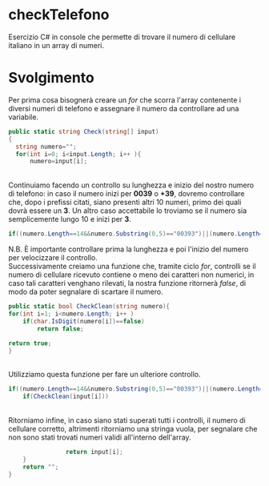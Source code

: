 # checkTelefono
Esercizio C# in console che permette di trovare il numero di cellulare italiano in un array di numeri.

# Svolgimento
Per prima cosa bisognerà creare un <i>for</i> che scorra l'array contenente i diversi numeri di telefono e assegnare il numero da controllare ad una variabile.

```c#
public static string Check(string[] input)
{
  string numero="";
  for(int i=0; i<input.Length; i++ ){   
      numero=input[i];
```

<br>
Continuiamo facendo un controllo su lunghezza e inizio del nostro numero di telefono: in caso il numero inizi per <b>0039</b> o <b>+39</b>, dovremo controllare che, dopo i prefissi citati, siano presenti altri 10 numeri, primo dei quali dovrà essere un <b>3</b>. Un altro caso accettabile lo troviamo se il numero sia semplicemente lungo 10 e inizi per <b>3</b>.

```c#
if((numero.Length==14&&numero.Substring(0,5)=="00393")||(numero.Length==10&&numero[0]=='3')||(numero.Length==13&&numero.Substring(0,4)=="+393"))
```
N.B. È importante controllare prima la lunghezza e poi l'inizio del numero per velocizzare il controllo.
<br>
Successivamente creiamo una funzione che, tramite ciclo <i>for</i>, controlli se il numero di cellulare ricevuto contiene o meno dei caratteri non numerici, in caso tali caratteri venghano rilevati, la nostra funzione ritornerà <i>false</i>, di modo da poter segnalare di scartare il numero.

```c#
public static bool CheckClean(string numero){
for(int i=1; i<numero.Length; i++ )
    if(char.IsDigit(numero[i])==false)
        return false;

return true;
}
```
<br>
Utilizziamo questa funzione per fare un ulteriore controllo.

```c#
if((numero.Length==14&&numero.Substring(0,5)=="00393")||(numero.Length==10&&numero[0]=='3')||(numero.Length==13&&numero.Substring(0,4)=="+393"))
    if(CheckClean(input[i]))
```

<br>
Ritorniamo infine, in caso siano stati superati tutti i controlli, il numero di cellulare corretto, altrimenti ritorniamo una stringa vuola, per segnalare che non sono stati trovati numeri validi all'interno dell'array.

```c#
                return input[i];        
    }
    return "";
}
```
